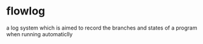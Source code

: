 # flowlog
a log system which is aimed to record the branches and states of a program when running automaticlly
